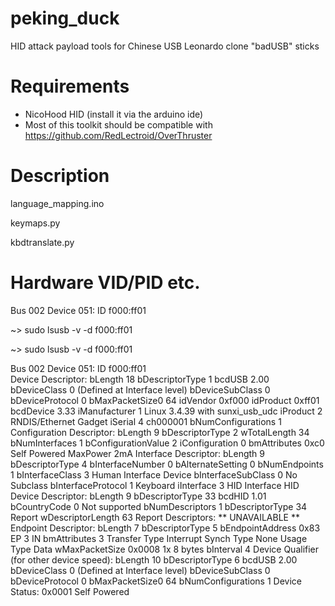 # peking_duck
HID attack payload tools for Chinese USB Leonardo clone "badUSB" sticks


# Requirements
* NicoHood HID (install it via the arduino ide)
* Most of this toolkit should be compatible with https://github.com/RedLectroid/OverThruster

# Description
language_mapping.ino


keymaps.py


kbdtranslate.py

# Hardware VID/PID etc.

Bus 002 Device 051: ID f000:ff01

~> sudo lsusb -v -d f000:ff01

~> sudo lsusb -v -d f000:ff01

Bus 002 Device 051: ID f000:ff01  
Device Descriptor:
  bLength                18
  bDescriptorType         1
  bcdUSB               2.00
  bDeviceClass            0 (Defined at Interface level)
  bDeviceSubClass         0 
  bDeviceProtocol         0 
  bMaxPacketSize0        64
  idVendor           0xf000 
  idProduct          0xff01 
  bcdDevice            3.33
  iManufacturer           1 Linux 3.4.39 with sunxi_usb_udc
  iProduct                2 RNDIS/Ethernet Gadget
  iSerial                 4 ch000001
  bNumConfigurations      1
  Configuration Descriptor:
    bLength                 9
    bDescriptorType         2
    wTotalLength           34
    bNumInterfaces          1
    bConfigurationValue     2
    iConfiguration          0 
    bmAttributes         0xc0
      Self Powered
    MaxPower                2mA
    Interface Descriptor:
      bLength                 9
      bDescriptorType         4
      bInterfaceNumber        0
      bAlternateSetting       0
      bNumEndpoints           1
      bInterfaceClass         3 Human Interface Device
      bInterfaceSubClass      0 No Subclass
      bInterfaceProtocol      1 Keyboard
      iInterface              3 HID Interface
        HID Device Descriptor:
          bLength                 9
          bDescriptorType        33
          bcdHID               1.01
          bCountryCode            0 Not supported
          bNumDescriptors         1
          bDescriptorType        34 Report
          wDescriptorLength      63
         Report Descriptors: 
           ** UNAVAILABLE **
      Endpoint Descriptor:
        bLength                 7
        bDescriptorType         5
        bEndpointAddress     0x83  EP 3 IN
        bmAttributes            3
          Transfer Type            Interrupt
          Synch Type               None
          Usage Type               Data
        wMaxPacketSize     0x0008  1x 8 bytes
        bInterval               4
Device Qualifier (for other device speed):
  bLength                10
  bDescriptorType         6
  bcdUSB               2.00
  bDeviceClass            0 (Defined at Interface level)
  bDeviceSubClass         0 
  bDeviceProtocol         0 
  bMaxPacketSize0        64
  bNumConfigurations      1
Device Status:     0x0001
  Self Powered

